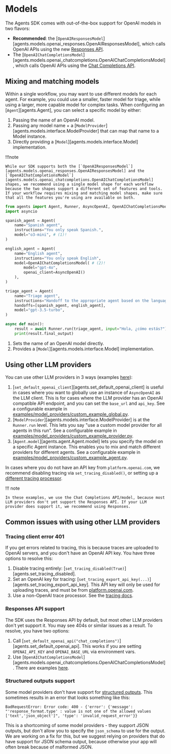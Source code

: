 # Models

The Agents SDK comes with out-of-the-box support for OpenAI models in two flavors:

-   **Recommended**: the [`OpenAIResponsesModel`][agents.models.openai_responses.OpenAIResponsesModel], which calls OpenAI APIs using the new [Responses API](https://platform.openai.com/docs/api-reference/responses).
-   The [`OpenAIChatCompletionsModel`][agents.models.openai_chatcompletions.OpenAIChatCompletionsModel], which calls OpenAI APIs using the [Chat Completions API](https://platform.openai.com/docs/api-reference/chat).

## Mixing and matching models

Within a single workflow, you may want to use different models for each agent. For example, you could use a smaller, faster model for triage, while using a larger, more capable model for complex tasks. When configuring an [`Agent`][agents.Agent], you can select a specific model by either:

1. Passing the name of an OpenAI model.
2. Passing any model name + a [`ModelProvider`][agents.models.interface.ModelProvider] that can map that name to a Model instance.
3. Directly providing a [`Model`][agents.models.interface.Model] implementation.

!!!note

    While our SDK supports both the [`OpenAIResponsesModel`][agents.models.openai_responses.OpenAIResponsesModel] and the [`OpenAIChatCompletionsModel`][agents.models.openai_chatcompletions.OpenAIChatCompletionsModel] shapes, we recommend using a single model shape for each workflow because the two shapes support a different set of features and tools. If your workflow requires mixing and matching model shapes, make sure that all the features you're using are available on both.

```python
from agents import Agent, Runner, AsyncOpenAI, OpenAIChatCompletionsModel
import asyncio

spanish_agent = Agent(
    name="Spanish agent",
    instructions="You only speak Spanish.",
    model="o3-mini", # (1)!
)

english_agent = Agent(
    name="English agent",
    instructions="You only speak English",
    model=OpenAIChatCompletionsModel( # (2)!
        model="gpt-4o",
        openai_client=AsyncOpenAI()
    ),
)

triage_agent = Agent(
    name="Triage agent",
    instructions="Handoff to the appropriate agent based on the language of the request.",
    handoffs=[spanish_agent, english_agent],
    model="gpt-3.5-turbo",
)

async def main():
    result = await Runner.run(triage_agent, input="Hola, ¿cómo estás?")
    print(result.final_output)
```

1.  Sets the name of an OpenAI model directly.
2.  Provides a [`Model`][agents.models.interface.Model] implementation.

## Using other LLM providers

You can use other LLM providers in 3 ways (examples [here](https://github.com/openai/openai-agents-python/tree/main/examples/model_providers/)):

1. [`set_default_openai_client`][agents.set_default_openai_client] is useful in cases where you want to globally use an instance of `AsyncOpenAI` as the LLM client. This is for cases where the LLM provider has an OpenAI compatible API endpoint, and you can set the `base_url` and `api_key`. See a configurable example in [examples/model_providers/custom_example_global.py](https://github.com/openai/openai-agents-python/tree/main/examples/model_providers/custom_example_global.py).
2. [`ModelProvider`][agents.models.interface.ModelProvider] is at the `Runner.run` level. This lets you say "use a custom model provider for all agents in this run". See a configurable example in [examples/model_providers/custom_example_provider.py](https://github.com/openai/openai-agents-python/tree/main/examples/model_providers/custom_example_provider.py).
3. [`Agent.model`][agents.agent.Agent.model] lets you specify the model on a specific Agent instance. This enables you to mix and match different providers for different agents. See a configurable example in [examples/model_providers/custom_example_agent.py](https://github.com/openai/openai-agents-python/tree/main/examples/model_providers/custom_example_agent.py).

In cases where you do not have an API key from `platform.openai.com`, we recommend disabling tracing via `set_tracing_disabled()`, or setting up a [different tracing processor](tracing.md).

!!! note

    In these examples, we use the Chat Completions API/model, because most LLM providers don't yet support the Responses API. If your LLM provider does support it, we recommend using Responses.

## Common issues with using other LLM providers

### Tracing client error 401

If you get errors related to tracing, this is because traces are uploaded to OpenAI servers, and you don't have an OpenAI API key. You have three options to resolve this:

1. Disable tracing entirely: [`set_tracing_disabled(True)`][agents.set_tracing_disabled].
2. Set an OpenAI key for tracing: [`set_tracing_export_api_key(...)`][agents.set_tracing_export_api_key]. This API key will only be used for uploading traces, and must be from [platform.openai.com](https://platform.openai.com/).
3. Use a non-OpenAI trace processor. See the [tracing docs](tracing.md#custom-tracing-processors).

### Responses API support

The SDK uses the Responses API by default, but most other LLM providers don't yet support it. You may see 404s or similar issues as a result. To resolve, you have two options:

1. Call [`set_default_openai_api("chat_completions")`][agents.set_default_openai_api]. This works if you are setting `OPENAI_API_KEY` and `OPENAI_BASE_URL` via environment vars.
2. Use [`OpenAIChatCompletionsModel`][agents.models.openai_chatcompletions.OpenAIChatCompletionsModel]. There are examples [here](https://github.com/openai/openai-agents-python/tree/main/examples/model_providers/).

### Structured outputs support

Some model providers don't have support for [structured outputs](https://platform.openai.com/docs/guides/structured-outputs). This sometimes results in an error that looks something like this:

```
BadRequestError: Error code: 400 - {'error': {'message': "'response_format.type' : value is not one of the allowed values ['text','json_object']", 'type': 'invalid_request_error'}}
```

This is a shortcoming of some model providers - they support JSON outputs, but don't allow you to specify the `json_schema` to use for the output. We are working on a fix for this, but we suggest relying on providers that do have support for JSON schema output, because otherwise your app will often break because of malformed JSON.

